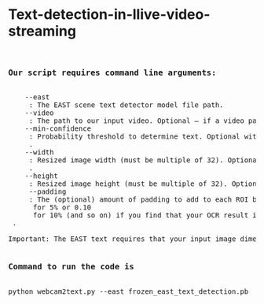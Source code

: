 # Text-detection-in-llive-video-streaming
<pre>
  <h3>Our script requires command line arguments:</h3>
    --east
     : The EAST scene text detector model file path.
    --video
     : The path to our input video. Optional — if a video path is provided then the webcam will not be used.
    --min-confidence
     : Probability threshold to determine text. Optional with default=0.5
     .
    --width
     : Resized image width (must be multiple of 32). Optional with default=320
     .
    --height
     : Resized image height (must be multiple of 32). Optional with default=320
     --padding
     : The (optional) amount of padding to add to each ROI border. You might try values of 0.05
      for 5% or 0.10
      for 10% (and so on) if you find that your OCR result is incorrect.
 .

Important: The EAST text requires that your input image dimensions be multiples of 32, so if you choose to adjust your --width and --height values, ensure they are multiples of 32!
  
<h3>Command to run the code is</h3>
python webcam2text.py --east frozen_east_text_detection.pb 
  
</pre>
